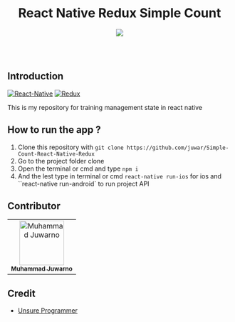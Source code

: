 <h1 align='center'>React Native Redux Simple Count</h1>

<p align='center'>
  <img src='https://miro.medium.com/max/1838/1*-B6I9Z__mLkkiSShRLR4iQ.png' />
  </a>
</p>

<br>
<br>

## Introduction
[![React-Native](https://img.shields.io/badge/React%Native-0.60.3-green.svg?style=rounded-square)](https://facebook.github.io/react-native/)
[![Redux](https://img.shields.io/badge/Redux-16.8.6-blue.svg?style=rounded-square)](https://redux.js.org/)

This is my repository for training management state in react native

## How to run the app ?
1. Clone this repository with `git clone https://github.com/juwar/Simple-Count-React-Native-Redux`
2. Go to the project folder clone
3. Open the terminal or cmd and type `npm i`
4. And the lest type in terminal or cmd `react-native run-ios` for ios and ``react-native run-android` to run project API

## Contributor
<table>
  <tr>
    <td align="center"><a href="https://github.com/juwar"><img src="https://avatars3.githubusercontent.com/u/50343114?s=400&v=4" width="100px;" alt="Muhammad Juwarno"/><br /><sub><b>Muhammad Juwarno</b></sub></a><br />
  </tr>
</table>

## Credit
* [Unsure Programmer](https://www.youtube.com/watch?v=KcC8KZ_Ga2M&t=325s)
